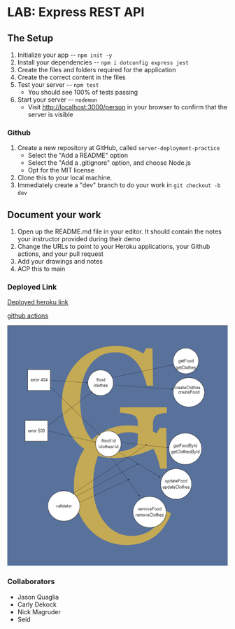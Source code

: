 # LAB: Express REST API

## The Setup
1. Initialize your app -- `npm init -y`
1. Install your dependencies -- `npm i dotconfig express jest`
1. Create the files and folders required for the application
1. Create the correct content in the files
1. Test your server -- `npm test`
   - You should see 100% of tests passing
1. Start your server -- `nodemon`
   - Visit <http://localhost:3000/person> in your browser to confirm that the server is visible

### Github

1. Create a new repository at GitHub, called `server-deployment-practice`
   - Select the "Add a README" option
   - Select the "Add a .gitignore" option, and choose Node.js
   - Opt for the MIT license
1. Clone this to your local machine.
1. Immediately create a "dev" branch to do your work in
   `git checkout -b dev`

## Document your work

1. Open up the README.md file in your editor. It should contain the notes your instructor provided during their demo
1. Change the URLs to point to your Heroku applications, your Github actions, and your pull request
1. Add your drawings and notes
1. ACP this to main

 ### Deployed Link
 [Deployed heroku link](https://jasond-basic-api-server.herokuapp.com/)
 
[github actions](https://github.com/JasonDormier/basic-api-server/actions/new)

![image](assests/uml.jpg)

### Collaborators
* Jason Quaglia
* Carly Dekock
* Nick Magruder
* Seid